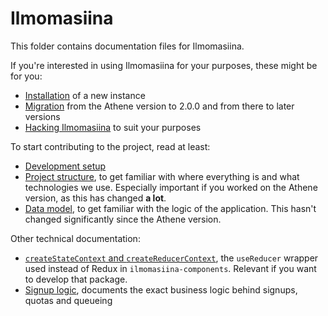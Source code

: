 # Ilmomasiina

This folder contains documentation files for Ilmomasiina.

If you're interested in using Ilmomasiina for your purposes, these might be for you:
- [Installation](installation.md) of a new instance
- [Migration](migration.md) from the Athene version to 2.0.0 and from there to later versions
- [Hacking Ilmomasiina](hacking.md) to suit your purposes

To start contributing to the project, read at least:
- [Development setup](installation.md#development)
- [Project structure](project-structure.md), to get familiar with where everything is and what technologies we use.
  Especially important if you worked on the Athene version, as this has changed **a lot**.
- [Data model](data-model.md), to get familiar with the logic of the application. This hasn't changed significantly
  since the Athene version.

Other technical documentation:
- [`createStateContext` and `createReducerContext`](state-context.md), the `useReducer` wrapper used instead
  of Redux in `ilmomasiina-components`. Relevant if you want to develop that package.
- [Signup logic](signup-logic.md), documents the exact business logic behind signups, quotas and queueing
